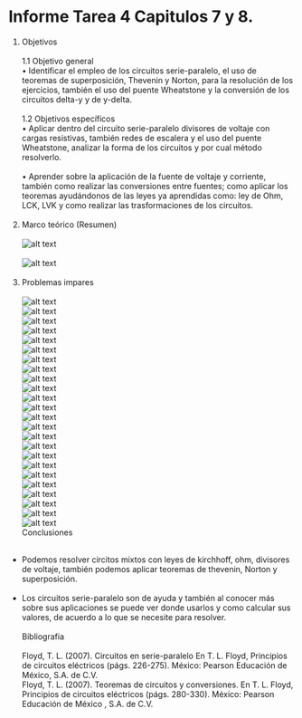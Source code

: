 # Informe Tarea 4 Capitulos 7 y 8.
1. Objetivos   <br />  
1.1 Objetivo general<br />
•	Identificar el empleo de los circuitos serie-paralelo, el uso de teoremas de superposición, Thevenin y Norton, para la resolución de los ejercicios, también el uso del puente Wheatstone y la conversión de los circuitos delta-y y de y-delta.
<br /><br />
1.2 Objetivos específicos<br />
•	Aplicar dentro del circuito serie-paralelo divisores de voltaje con cargas resistivas, también redes de escalera y el uso del puente Wheatstone, analizar la forma de los circuitos y por cual método resolverlo.<br /><br />
•	Aprender sobre la aplicación de la fuente de voltaje y corriente, también como realizar las conversiones entre fuentes; como aplicar los teoremas ayudándonos de las leyes ya aprendidas como: ley de Ohm, LCK, LVK y como realizar las trasformaciones de los circuitos.
<br /><br />
2. Marco teórico (Resumen)<br /><br />
![alt text](https://github.com/adtumbaco1/Informe-Tarea-4/blob/main/Cap%207.png)<br /><br />
![alt text](https://github.com/adtumbaco1/Informe-Tarea-4/blob/main/Cap%208.png)<br /><br />
3. Problemas impares<br /><br />
![alt text](https://github.com/adtumbaco1/Informe-Tarea-4/blob/main/1.PNG)<br />
![alt text](https://github.com/adtumbaco1/Informe-Tarea-4/blob/main/2.PNG)<br />
![alt text](https://github.com/adtumbaco1/Informe-Tarea-4/blob/main/3.PNG)<br />
![alt text](https://github.com/adtumbaco1/Informe-Tarea-4/blob/main/4.PNG)<br />
![alt text](https://github.com/adtumbaco1/Informe-Tarea-4/blob/main/5.PNG)<br />
![alt text](https://github.com/adtumbaco1/Informe-Tarea-4/blob/main/6.PNG)<br />
![alt text](https://github.com/adtumbaco1/Informe-Tarea-4/blob/main/7.PNG)<br />
![alt text](https://github.com/adtumbaco1/Informe-Tarea-4/blob/main/8.PNG)<br />
![alt text](https://github.com/adtumbaco1/Informe-Tarea-4/blob/main/9.PNG)<br />
![alt text](https://github.com/adtumbaco1/Informe-Tarea-4/blob/main/10.PNG)<br />
![alt text](https://github.com/adtumbaco1/Informe-Tarea-4/blob/main/11.PNG)<br />
![alt text](https://github.com/adtumbaco1/Informe-Tarea-4/blob/main/12.PNG)<br />
![alt text](https://github.com/adtumbaco1/Informe-Tarea-4/blob/main/13.PNG)<br />
![alt text](https://github.com/adtumbaco1/Informe-Tarea-4/blob/main/14.PNG)<br />
![alt text](https://github.com/adtumbaco1/Informe-Tarea-4/blob/main/15.PNG)<br />
![alt text](https://github.com/adtumbaco1/Informe-Tarea-4/blob/main/16.PNG)<br />
![alt text](https://github.com/adtumbaco1/Informe-Tarea-4/blob/main/17.PNG)<br />
![alt text](https://github.com/adtumbaco1/Informe-Tarea-4/blob/main/18.PNG)<br />
![alt text](https://github.com/adtumbaco1/Informe-Tarea-4/blob/main/19.PNG)<br />
![alt text](https://github.com/adtumbaco1/Informe-Tarea-4/blob/main/20.PNG)<br />
![alt text](https://github.com/adtumbaco1/Informe-Tarea-4/blob/main/21.PNG)<br />
![alt text](https://github.com/adtumbaco1/Informe-Tarea-4/blob/main/22.PNG)<br />
![alt text](https://github.com/adtumbaco1/Informe-Tarea-4/blob/main/23.PNG)<br />
![alt text](https://github.com/adtumbaco1/Informe-Tarea-4/blob/main/24.PNG)<br />
Conclusiones<br /><br />
- Podemos resolver circitos mixtos con leyes de kirchhoff, ohm, divisores de voltaje, también podemos aplicar teoremas de thevenin, Norton y superposición.<br /><br />
- Los circuitos serie-paralelo son de ayuda y también al conocer más sobre sus aplicaciones se puede ver donde usarlos y como calcular sus valores, de acuerdo a lo que se necesite para resolver.<br /><br />
Bibliografia<br /><br />
Floyd, T. L. (2007). Circuitos en serie-paralelo En T. L. Floyd, Principios de circuitos eléctricos (págs. 226-275). México: Pearson Educación de México, S.A. de C.V.<br />
Floyd, T. L. (2007). Teoremas de circuitos y conversiones. En T. L. Floyd, Principios de circuitos eléctricos (págs. 280-330). México: Pearson Educación de México , S.A. de C.V.<br />
